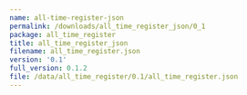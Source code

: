 ```yaml
---
name: all-time-register-json
permalink: /downloads/all_time_register_json/0_1
package: all_time_register
title: all_time_register_json
filename: all_time_register.json
version: '0.1'
full_version: 0.1.2
file: /data/all_time_register/0.1/all_time_register.json
---
```

